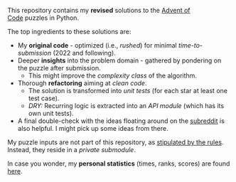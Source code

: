 This repository contains my **revised** solutions to the [Advent of Code](https://adventofcode.com/) puzzles in Python.

The top ingredients to these solutions are:
* My **original code** - optimized (i.e., *rushed*) for minimal *time-to-submission* (2022 and following).
* Deeper **insights** into the problem domain - gathered by pondering on the puzzle after submission.
	* This might improve the *complexity class* of the algorithm.
* Thorough **refactoring** aiming at *clean code*.
	* The solution is transformed into *unit tests* (for each star at least one test case).
	* *DRY:* Recurring logic is extracted into an *API module* (which has its own unit tests).
* A final double-check with the ideas floating around on the [subreddit](https://www.reddit.com/r/adventofcode/) is also helpful. I might pick up some ideas from there.

My puzzle inputs are not part of this repository, as [stipulated by the rules](https://adventofcode.com/about#faq_copying). Instead, they reside in a *private submodule*.

In case you wonder, my **personal statistics** (times, ranks, scores) are found [here](https://github.com/phoyh/aoc-stats).
